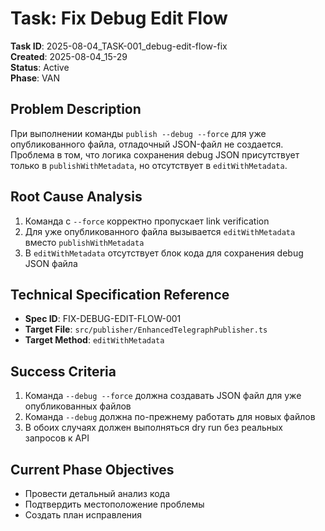 # Task: Fix Debug Edit Flow

**Task ID**: 2025-08-04_TASK-001_debug-edit-flow-fix  
**Created**: 2025-08-04_15-29  
**Status**: Active  
**Phase**: VAN

## Problem Description
При выполнении команды `publish --debug --force` для уже опубликованного файла, отладочный JSON-файл не создается. Проблема в том, что логика сохранения debug JSON присутствует только в `publishWithMetadata`, но отсутствует в `editWithMetadata`.

## Root Cause Analysis
1. Команда с `--force` корректно пропускает link verification
2. Для уже опубликованного файла вызывается `editWithMetadata` вместо `publishWithMetadata`
3. В `editWithMetadata` отсутствует блок кода для сохранения debug JSON файла

## Technical Specification Reference
- **Spec ID**: FIX-DEBUG-EDIT-FLOW-001
- **Target File**: `src/publisher/EnhancedTelegraphPublisher.ts`
- **Target Method**: `editWithMetadata`

## Success Criteria
1. Команда `--debug --force` должна создавать JSON файл для уже опубликованных файлов
2. Команда `--debug` должна по-прежнему работать для новых файлов
3. В обоих случаях должен выполняться dry run без реальных запросов к API

## Current Phase Objectives
- Провести детальный анализ кода
- Подтвердить местоположение проблемы
- Создать план исправления